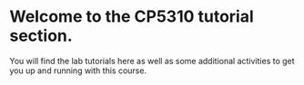 # Welcome to the CP5310 tutorial section.

You will find the lab tutorials here as well as some additional activities to get you up and running with this course.
